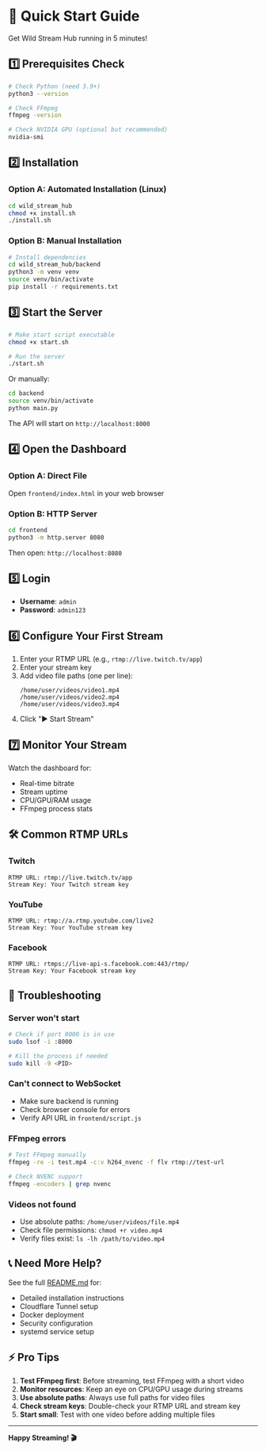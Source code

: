 # 🚀 Quick Start Guide

Get Wild Stream Hub running in 5 minutes!

## 1️⃣ Prerequisites Check

```bash
# Check Python (need 3.9+)
python3 --version

# Check FFmpeg
ffmpeg -version

# Check NVIDIA GPU (optional but recommended)
nvidia-smi
```

## 2️⃣ Installation

### Option A: Automated Installation (Linux)

```bash
cd wild_stream_hub
chmod +x install.sh
./install.sh
```

### Option B: Manual Installation

```bash
# Install dependencies
cd wild_stream_hub/backend
python3 -m venv venv
source venv/bin/activate
pip install -r requirements.txt
```

## 3️⃣ Start the Server

```bash
# Make start script executable
chmod +x start.sh

# Run the server
./start.sh
```

Or manually:
```bash
cd backend
source venv/bin/activate
python main.py
```

The API will start on `http://localhost:8000`

## 4️⃣ Open the Dashboard

### Option A: Direct File

Open `frontend/index.html` in your web browser

### Option B: HTTP Server

```bash
cd frontend
python3 -m http.server 8080
```

Then open: `http://localhost:8080`

## 5️⃣ Login

- **Username**: `admin`
- **Password**: `admin123`

## 6️⃣ Configure Your First Stream

1. Enter your RTMP URL (e.g., `rtmp://live.twitch.tv/app`)
2. Enter your stream key
3. Add video file paths (one per line):
   ```
   /home/user/videos/video1.mp4
   /home/user/videos/video2.mp4
   /home/user/videos/video3.mp4
   ```
4. Click "▶️ Start Stream"

## 7️⃣ Monitor Your Stream

Watch the dashboard for:
- Real-time bitrate
- Stream uptime
- CPU/GPU/RAM usage
- FFmpeg process stats

## 🛠️ Common RTMP URLs

### Twitch
```
RTMP URL: rtmp://live.twitch.tv/app
Stream Key: Your Twitch stream key
```

### YouTube
```
RTMP URL: rtmp://a.rtmp.youtube.com/live2
Stream Key: Your YouTube stream key
```

### Facebook
```
RTMP URL: rtmps://live-api-s.facebook.com:443/rtmp/
Stream Key: Your Facebook stream key
```

## 🔧 Troubleshooting

### Server won't start
```bash
# Check if port 8000 is in use
sudo lsof -i :8000

# Kill the process if needed
sudo kill -9 <PID>
```

### Can't connect to WebSocket
- Make sure backend is running
- Check browser console for errors
- Verify API URL in `frontend/script.js`

### FFmpeg errors
```bash
# Test FFmpeg manually
ffmpeg -re -i test.mp4 -c:v h264_nvenc -f flv rtmp://test-url

# Check NVENC support
ffmpeg -encoders | grep nvenc
```

### Videos not found
- Use absolute paths: `/home/user/videos/file.mp4`
- Check file permissions: `chmod +r video.mp4`
- Verify files exist: `ls -lh /path/to/video.mp4`

## 📞 Need More Help?

See the full [README.md](README.md) for:
- Detailed installation instructions
- Cloudflare Tunnel setup
- Docker deployment
- Security configuration
- systemd service setup

## ⚡ Pro Tips

1. **Test FFmpeg first**: Before streaming, test FFmpeg with a short video
2. **Monitor resources**: Keep an eye on CPU/GPU usage during streams
3. **Use absolute paths**: Always use full paths for video files
4. **Check stream keys**: Double-check your RTMP URL and stream key
5. **Start small**: Test with one video before adding multiple files

---

**Happy Streaming! 🎬**


